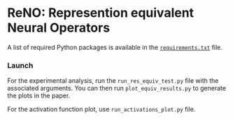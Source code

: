 # ReNO: Represention equivalent Neural Operators

A list of required Python packages is available in the [`requirements.txt`](requirements.txt) file.

### Launch

For the experimental analysis, run the `run_res_equiv_test.py` file with the associated arguments. You can then run `plot_equiv_results.py` to generate the plots in the paper.

For the activation function plot, use `run_activations_plot.py` file.


